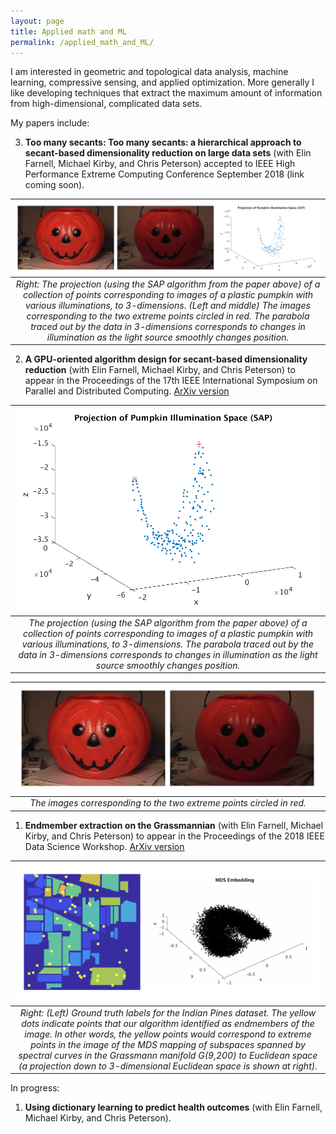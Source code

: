```yaml
---
layout: page
title: Applied math and ML
permalink: /applied_math_and_ML/
---
```


I am interested in geometric and topological data analysis, machine learning, compressive sensing, and applied optimization. More generally I like developing techniques that extract the maximum amount of information from high-dimensional, complicated data sets. 

My papers include:

3. **Too many secants: Too many secants: a hierarchical approach to secant-based dimensionality reduction on large data sets** (with Elin Farnell, Michael Kirby, and Chris Peterson) accepted to IEEE High Performance Extreme Computing Conference September 2018 (link coming soon).

| ![pumpkin illumination pictures and their projection](double_pumpkin_projection.png) |
|:--:|
| *Right: The projection (using the SAP algorithm from the paper above) of a collection of points corresponding to images of a plastic pumpkin with various illuminations, to 3-dimensions. (Left and middle) The images corresponding to the two extreme points circled in red. The parabola traced out by the data in 3-dimensions corresponds to changes in illumination as the light source smoothly changes position.* | 


2. **A GPU-oriented algorithm design for secant-based dimensionality reduction** (with Elin Farnell, Michael Kirby, and Chris Peterson) to appear in the Proceedings of the 17th IEEE International Symposium on Parallel and Distributed Computing. [ArXiv version](https://arxiv.org/abs/1807.03425)

| ![pumpkin images projection](Pumpkin_Proj_SAP_Reel1ColorPCA.png) |
|:--:|
| *The projection (using the SAP algorithm from the paper above) of a collection of points corresponding to images of a plastic pumpkin with various illuminations, to 3-dimensions. The parabola traced out by the data in 3-dimensions corresponds to changes in illumination as the light source smoothly changes position.* |

| ![extreme_pumpkin_pictures](double_pumpkin2.png)
|:--:| 
| *The images corresponding to the two extreme points circled in red.* |

1. **Endmember extraction on the Grassmannian** (with Elin Farnell, Michael Kirby, and Chris Peterson) to appear in the Proceedings of the 2018 IEEE Data Science Workshop. [ArXiv version](https://arxiv.org/abs/1807.01401)

| ![Indian_pines_endmembers](IP_Grassmannian_embedding.png) |
|:--:|
| *Right: (Left) Ground truth labels for the Indian Pines dataset. The yellow dots indicate points that our algorithm identified as endmembers of the image. In other words, the yellow points would correspond to extreme points in the image of the MDS mapping of subspaces spanned by spectral curves in the Grassmann manifold G(9,200) to Euclidean space (a projection down to 3-dimensional Euclidean space is shown at right).* | 


In progress:

1. **Using dictionary learning to predict health outcomes** (with Elin Farnell, Michael Kirby, and Chris Peterson).
